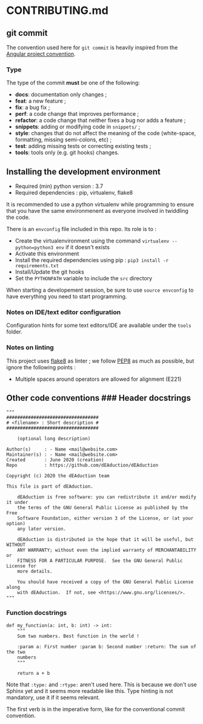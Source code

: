 # CONTRIBUTING.md

## git commit

The convention used here for `git commit` is heavily inspired from the
[Angular project convention](
    https://github.com/angular/angular/blob/master/CONTRIBUTING.md#commit
).

### Type

The type of the commit **must** be one of the following:

- **docs**: documentation only changes ;
- **feat**: a new feature ;
- **fix**: a bug fix ;
- **perf**: a code change that improves performance ;
- **refactor**: a code change that neither fixes a bug nor adds a feature ;
- **snippets**: adding or modifying code in `snippets/` ;
- **style**: changes that do not affect the meaning of the code (white-space,
  formatting, missing semi-colons, etc) ;
- **test**: adding missing tests or correcting existing tests ;
- **tools**: tools only (e.g. git hooks) changes.

## Installing the development environment

- Required (min) python version : 3.7
- Required dependencies : pip, virtualenv, flake8

It is recommended to use a python virtualenv while programming to ensure that
you have the same environmenent as everyone involved in twiddling the code.

There is an `envconfig` file included in this repo. Its role is to :

* Create the virtualenvironment using the command `virtualenv --python=python3
  env` if it doesn't exists
* Activate this environment
* Install the required dependencies using pip :
 `pip3 install -r requirements.txt`
* Install/Update the git hooks
* Set the `PYTHONPATH` variable to include the `src` directory

When starting a developement session, be sure to use `source envconfig` to have
everything you need to start programming.

### Notes on IDE/text editor configuration

Configuration hints for some text editors/IDE are available under the `tools`
folder.

### Notes on linting

This project uses [flake8](https://flake8.pycqa.org/en/latest/) as linter ; we
follow [PEP8](https://www.python.org/dev/peps/pep-0008/) as much as possible,
but ignore the following points :

- Multiple spaces around operators are allowed for alignment (E221)

## Other code conventions ### Header docstrings

```python3 
"""
##################################
# <filename> : Short description #
##################################
    
    (optional long description)

Author(s)     : - Name <mail@website.com>
Maintainer(s) : - Name <mail@website.com>
Created       : June 2020 (creation)
Repo          : https://github.com/dEAduction/dEAduction

Copyright (c) 2020 the dEAduction team

This file is part of dEAduction.

    dEAduction is free software: you can redistribute it and/or modify it under
    the terms of the GNU General Public License as published by the Free
    Software Foundation, either version 3 of the License, or (at your option)
    any later version.

    dEAduction is distributed in the hope that it will be useful, but WITHOUT
    ANY WARRANTY; without even the implied warranty of MERCHANTABILITY or
    FITNESS FOR A PARTICULAR PURPOSE.  See the GNU General Public License for
    more details.

    You should have received a copy of the GNU General Public License along
    with dEAduction.  If not, see <https://www.gnu.org/licenses/>.
"""
```

### Function docstrings

```python3
def my_function(a: int, b: int) -> int:
    """ 
    Sum two numbers. Best function in the world !

    :param a: First number :param b: Second number :return: The sum of the two
    numbers
    """

    return a + b
```

Note that `:type:` and `:rtype:` aren't used here. This is because we don't use
Sphinx yet and it seems more readable like this. Type hinting is not mandatory,
use it if it seems relevant.

The first verb is in the imperative form, like for the conventional commit
convention.
